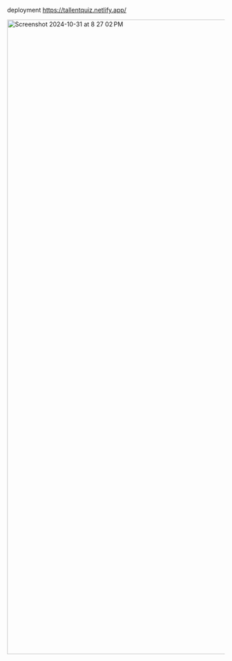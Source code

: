 deployment 
https://tallentquiz.netlify.app/


<img width="1470" alt="Screenshot 2024-10-31 at 8 27 02 PM" src="https://github.com/user-attachments/assets/fff28384-6947-4f17-b1e8-10e548b379c6">
